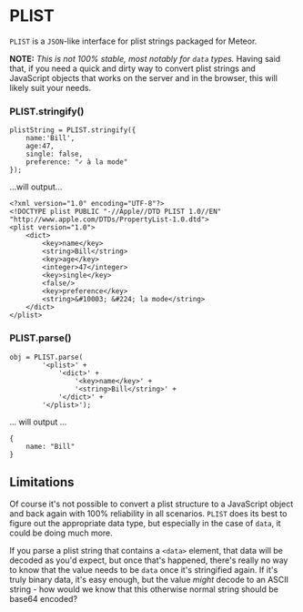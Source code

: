 # PLIST

`PLIST` is a `JSON`-like interface for plist strings packaged for
Meteor.

**NOTE:** _This is not 100% stable, most notably for `data` types._
Having said that, if you need a quick and dirty way to convert
plist strings and JavaScript objects that works on the server and
in the browser, this will likely suit your needs.


### PLIST.stringify()

    plistString = PLIST.stringify({
        name:'Bill',
        age:47,
        single: false,
        preference: "✓ à la mode"
    });

...will output...

    <?xml version="1.0" encoding="UTF-8"?>
    <!DOCTYPE plist PUBLIC "-//Apple//DTD PLIST 1.0//EN" "http://www.apple.com/DTDs/PropertyList-1.0.dtd">
    <plist version="1.0">
        <dict>
            <key>name</key>
            <string>Bill</string>
            <key>age</key>
            <integer>47</integer>
            <key>single</key>
            <false/>
            <key>preference</key>
            <string>&#10003; &#224; la mode</string>
        </dict>
    </plist>


### PLIST.parse()

    obj = PLIST.parse(
            '<plist>' +
                '<dict>' +
                    '<key>name</key>' +
                    '<string>Bill</string>' +
                '</dict>' +
            '</plist>');

... will output ...

    {
        name: "Bill"
    }


## Limitations

Of course it's not possible to convert a plist structure to a
JavaScript object and back again with 100% reliability in all
scenarios. `PLIST` does its best to figure out the appropriate data
type, but especially in the case of `data`, it could be doing much
more.

If you parse a plist string that contains a `<data>` element, that
data will be decoded as you'd expect, but once that's happened,
there's really no way to know that the value needs to be `data`
once it's stringified again. If it's truly binary data, it's easy
enough, but the value _might_ decode to an ASCII string - how would
we know that this otherwise normal string should be base64 encoded?
